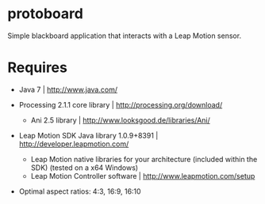 protoboard
==========

Simple blackboard application that interacts with a Leap Motion sensor.


Requires
==========

* Java 7									|	http://www.java.com/

* Processing 2.1.1 core library				|	http://processing.org/download/
	+ Ani 2.5 library						|	http://www.looksgood.de/libraries/Ani/

* Leap Motion SDK Java library 1.0.9+8391	|	http://developer.leapmotion.com/
	+ Leap Motion native libraries for your
	  architecture (included within the SDK)
	  (tested on a x64 Windows)
	+ Leap Motion Controller software		|	http://www.leapmotion.com/setup

* Optimal aspect ratios: 4:3, 16:9, 16:10